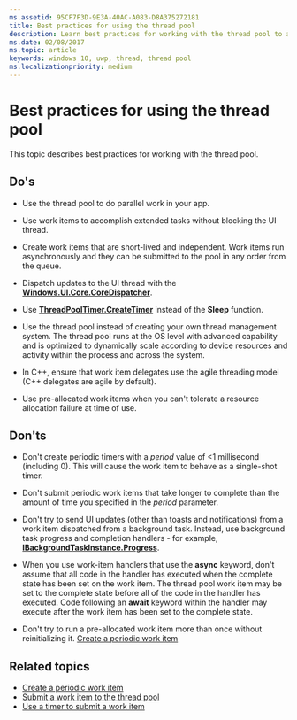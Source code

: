 ```yaml
---
ms.assetid: 95CF7F3D-9E3A-40AC-A083-D8A375272181
title: Best practices for using the thread pool
description: Learn best practices for working with the thread pool to accomplish work asynchronously in parallel threads.
ms.date: 02/08/2017
ms.topic: article
keywords: windows 10, uwp, thread, thread pool
ms.localizationpriority: medium
---
```

# Best practices for using the thread pool

This topic describes best practices for working with the thread pool.

## Do's


-   Use the thread pool to do parallel work in your app.

-   Use work items to accomplish extended tasks without blocking the UI thread.

-   Create work items that are short-lived and independent. Work items run asynchronously and they can be submitted to the pool in any order from the queue.

-   Dispatch updates to the UI thread with the [**Windows.UI.Core.CoreDispatcher**](/uwp/api/Windows.UI.Core.CoreDispatcher).

-   Use [**ThreadPoolTimer.CreateTimer**](/uwp/api/windows.system.threading.threadpooltimer.createtimer) instead of the **Sleep** function.

-   Use the thread pool instead of creating your own thread management system. The thread pool runs at the OS level with advanced capability and is optimized to dynamically scale according to device resources and activity within the process and across the system.

-   In C++, ensure that work item delegates use the agile threading model (C++ delegates are agile by default).

-   Use pre-allocated work items when you can't tolerate a resource allocation failure at time of use.

## Don'ts


-   Don't create periodic timers with a *period* value of &lt;1 millisecond (including 0). This will cause the work item to behave as a single-shot timer.

-   Don't submit periodic work items that take longer to complete than the amount of time you specified in the *period* parameter.

-   Don't try to send UI updates (other than toasts and notifications) from a work item dispatched from a background task. Instead, use background task progress and completion handlers - for example, [**IBackgroundTaskInstance.Progress**](/uwp/api/windows.applicationmodel.background.ibackgroundtaskinstance.progress).

-   When you use work-item handlers that use the **async** keyword, don't assume that all code in the handler has executed when the complete state has been set on the work item. The thread pool work item may be set to the complete state before all of the code in the handler has executed. Code following an **await** keyword within the handler may execute after the work item has been set to the complete state.

-   Don't try to run a pre-allocated work item more than once without reinitializing it. [Create a periodic work item](create-a-periodic-work-item.md)

## Related topics


* [Create a periodic work item](create-a-periodic-work-item.md)
* [Submit a work item to the thread pool](submit-a-work-item-to-the-thread-pool.md)
* [Use a timer to submit a work item](use-a-timer-to-submit-a-work-item.md)
